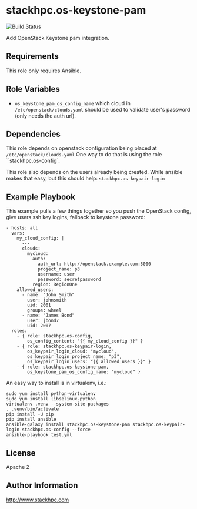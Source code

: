 stackhpc.os-keystone-pam
========================

[![Build Status](https://www.travis-ci.org/stackhpc/ansible-role-os-keystone-pam.svg?branch=master)](https://www.travis-ci.org/stackhpc/ansible-role-os-keystone-pam)

Add OpenStack Keystone pam integration.

Requirements
------------

This role only requires Ansible.

Role Variables
--------------

* ``os_keystone_pam_os_config_name`` which cloud in
  ``/etc/openstack/clouds.yaml`` should be used to validate user's password
  (only needs the auth url).

Dependencies
------------

This role depends on openstack configuration being placed at
`/etc/openstack/clouds.yaml`
One way to do that is using the role ``stackhpc.os-config`.

This role also depends on the users already being created. While ansible makes
that easy, but this should help: ``stackhpc.os-keypair-login``

Example Playbook
----------------

This example pulls a few things together so you push the OpenStack config,
give users ssh key logins, fallback to keystone password:

    - hosts: all
      vars:
        my_cloud_config: |
          ---
          clouds:
            mycloud:
              auth:
                auth_url: http://openstack.example.com:5000
                project_name: p3
                username: user
                password: secretpassword
              region: RegionOne
        allowed_users:
          - name: "John Smith"
            user: johnsmith
            uid: 2001
            groups: wheel
          - name: "James Bond"
            user: jbond7
            uid: 2007
      roles:
        - { role: stackhpc.os-config,
            os_config_content: "{{ my_cloud_config }}" }
        - { role: stackhpc.os-keypair-login,
            os_keypair_login_cloud: "mycloud",
            os_keypair_login_project_name: "p3",
            os_keypair_login_users: "{{ allowed_users }}" }
        - { role: stackhpc.os-keystone-pam,
            os_keystone_pam_os_config_name: "mycloud" }

An easy way to install is in virtualenv, i.e.:

    sudo yum install python-virtualenv
    sudo yum install libselinux-python
    virtualenv .venv --system-site-packages
    . .venv/bin/activate
    pip install -U pip
    pip install ansible
    ansible-galaxy install stackhpc.os-keystone-pam stackhpc.os-keypair-login stackhpc.os-config --force
    ansible-playbook test.yml

License
-------

Apache 2

Author Information
------------------

http://www.stackhpc.com
